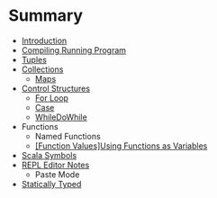 # Summary

* [Introduction](README.md)
* [Compiling  Running  Program](compiling-running-program.md)
* [Tuples](tuples.md)
* [Collections](collections.md)
  * [Maps](maps.md)
* [Control Structures](control-structures.md)
  * [For Loop](for-loop.md)
  * [Case](case.md)
  * [WhileDoWhile](whiledowhile.md)
* Functions
  * Named Functions
  * [\[Function Values\]Using Functions as Variables](function-valuesusing-functions-as-variables.md)
* [Scala Symbols](scala-symbols.md)
* [REPL Editor Notes](repl-editor-notes.md)
  * Paste Mode
* [Statically Typed](statically-typed.md)

